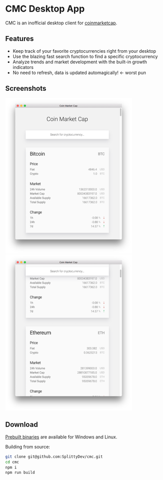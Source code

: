 # CMC Desktop App
CMC is an inofficial desktop client for [coinmarketcap].

## Features
- Keep track of your favorite cryptocurrencies right from your desktop
- Use the blazing fast search function to find a specific cryptocurrency
- Analyze trends and market development with the built-in growth indicators
- No need to refresh, data is updated automagically! <- worst pun

## Screenshots
<p float="left">
    <img src="preview_one.png" width="400" alt="CMC Screenshot One">
    <img src="preview_two.png" width="400" alt="CMC Screenshot Two">
</p>

## Download
[Prebuilt binaries][prebuilt] are available for Windows and Linux.

Building from source:
```bash
git clone git@github.com:SplittyDev/cmc.git
cd cmc
npm i
npm run build
```

[coinmarketcap]: https://coinmarketcap.com
[prebuilt]: https://github.com/SplittyDev/cmc/releases/latest
